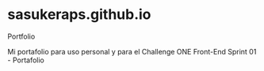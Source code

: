 # sasukeraps.github.io
Portfolio

Mi portafolio para uso personal y para el Challenge ONE Front-End Sprint 01 - Portafolio
